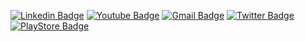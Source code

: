 [![Linkedin Badge](https://img.shields.io/badge/-LinkedIn-5ce1e6?style=flat-square&logo=Linkedin&logoColor=050a30&link=https://es.linkedin.com/in/v%C3%ADctor-salinas-villarrubia-b8a0b1132/)](https://es.linkedin.com/in/v%C3%ADctor-salinas-villarrubia-b8a0b1132)
[![Youtube Badge](https://img.shields.io/badge/-YouTube-5ce1e6?style=flat-square&logo=youtube&logoColor=050a30&link=https://www.youtube.com/c/VictorSalinasDev)](https://www.youtube.com/c/VictorSalinasDev)
[![Gmail Badge](https://img.shields.io/badge/-Gmail-050a30?style=flat-square&logo=Gmail&logoColor=white&link=mailto:victor.salinas.villarrubia@gmail.com)](mailto:victor.salinas.villarrubia@gmail.com)
[![Twitter Badge](https://img.shields.io/badge/-Twitter-5ce1e6?style=flat-square&logo=twitter&logoColor=050a30&link=https://twitter.com/salinas_dev)](https://twitter.com/salinas_dev)
[![PlayStore Badge](https://img.shields.io/badge/-PlayStore-5ce1e6?style=flat-square&logo=android&logoColor=050a30&link=https://play.google.com/store/apps/developer?id=V%C3%ADctor+Salinas+Villarrubia&hl=en_US&gl=US)]([https://play.google.com/store/apps/dev?id=5084268189196100617](https://play.google.com/store/apps/developer?id=V%C3%ADctor+Salinas+Villarrubia&hl=en_US&gl=US))
